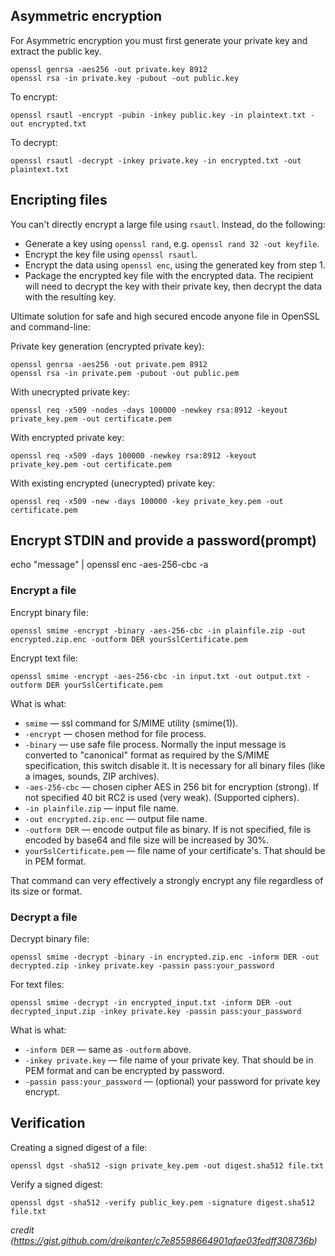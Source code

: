 ## Asymmetric encryption

For Asymmetric encryption you must first generate your private key and extract the public key.
```
openssl genrsa -aes256 -out private.key 8912
openssl rsa -in private.key -pubout -out public.key
```

To encrypt:
```
openssl rsautl -encrypt -pubin -inkey public.key -in plaintext.txt -out encrypted.txt
```
To decrypt:
```
openssl rsautl -decrypt -inkey private.key -in encrypted.txt -out plaintext.txt
```

## Encripting files
You can't directly encrypt a large file using `rsautl`. Instead, do the following:
- Generate a key using `openssl rand`, e.g. `openssl rand 32 -out keyfile`.
- Encrypt the key file using `openssl rsautl`.
- Encrypt the data using `openssl enc`, using the generated key from step 1.
- Package the encrypted key file with the encrypted data. The recipient will need to decrypt the key with their private key, then decrypt the data with the resulting key.

Ultimate solution for safe and high secured encode anyone file in OpenSSL and command-line:

Private key generation (encrypted private key):
```
openssl genrsa -aes256 -out private.pem 8912
openssl rsa -in private.pem -pubout -out public.pem
```
With unecrypted private key:
```
openssl req -x509 -nodes -days 100000 -newkey rsa:8912 -keyout private_key.pem -out certificate.pem
```
With encrypted private key:
```
openssl req -x509 -days 100000 -newkey rsa:8912 -keyout private_key.pem -out certificate.pem
```
With existing encrypted (unecrypted) private key:
```
openssl req -x509 -new -days 100000 -key private_key.pem -out certificate.pem
```

## Encrypt STDIN and provide a password(prompt)
echo "message" | openssl enc -aes-256-cbc -a


### Encrypt a file

Encrypt binary file:
```
openssl smime -encrypt -binary -aes-256-cbc -in plainfile.zip -out encrypted.zip.enc -outform DER yourSslCertificate.pem
```
Encrypt text file:
```
openssl smime -encrypt -aes-256-cbc -in input.txt -out output.txt -outform DER yourSslCertificate.pem
```

What is what:
- `smime` — ssl command for S/MIME utility (smime(1)).
- `-encrypt` — chosen method for file process.
- `-binary` — use safe file process. Normally the input message is converted to "canonical" format as required by the S/MIME specification, this switch disable it. It is necessary for all binary files (like a images, sounds, ZIP archives).
- `-aes-256-cbc` — chosen cipher AES in 256 bit for encryption (strong). If not specified 40 bit RC2 is used (very weak). (Supported ciphers).
- `-in plainfile.zip` — input file name.
- `-out encrypted.zip.enc` — output file name.
- `-outform DER` — encode output file as binary. If is not specified, file is encoded by base64 and file size will be increased by 30%.
- `yourSslCertificate.pem` — file name of your certificate's. That should be in PEM format.

That command can very effectively a strongly encrypt any file regardless of its size or format.

### Decrypt a file
Decrypt binary file:
```
openssl smime -decrypt -binary -in encrypted.zip.enc -inform DER -out decrypted.zip -inkey private.key -passin pass:your_password
```

For text files:
```
openssl smime -decrypt -in encrypted_input.txt -inform DER -out decrypted_input.zip -inkey private.key -passin pass:your_password
```
What is what:

- `-inform DER` — same as `-outform` above.
- `-inkey private.key` — file name of your private key. That should be in PEM format and can be encrypted by password.
- `-passin pass:your_password` — (optional) your password for private key encrypt.

## Verification

Creating a signed digest of a file:
```
openssl dgst -sha512 -sign private_key.pem -out digest.sha512 file.txt
```
Verify a signed digest:
```
openssl dgst -sha512 -verify public_key.pem -signature digest.sha512 file.txt
```

_credit (https://gist.github.com/dreikanter/c7e85598664901afae03fedff308736b)_
